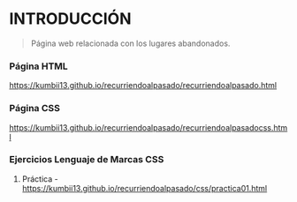 # INTRODUCCIÓN

> Página web relacionada con los lugares abandonados.

### Página HTML
https://kumbii13.github.io/recurriendoalpasado/recurriendoalpasado.html

### Página CSS
https://kumbii13.github.io/recurriendoalpasado/recurriendoalpasadocss.html

### Ejercicios Lenguaje de Marcas CSS
1. Práctica - https://kumbii13.github.io/recurriendoalpasado/css/practica01.html

